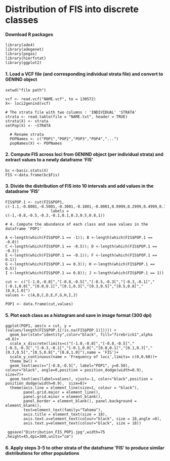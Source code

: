 # Distribution of FIS into discrete classes

#### Download R packages
```{r}
library(ade4)
library(adegenet)
library(pegas)
library(hierfstat)
library(ggplot2)
```
#### 1. Load a VCF file (and corresponding individual strata file) and convert to GENIND object
```{r}
setwd("file path")

vcf <- read.vcf("NAME.vcf", to = 130572)
X<- loci2genind(vcf)

# The strata file with two columns : 'INDIVIDUAL' 'STRATA'
strata <- read.table(file = "NAME.txt", header = TRUE)
strata(X) <- strata
setPop(X) <- ~STRATA

  # Rename strata
  POPNames <- c("POP1","POP2","POP3","POP4","...")
  popNames(X) <- POPNames
```
#### 2. Compute FIS across loci from GENIND object (per individual strata) and extract values to a newly dataframe 'FIS'
```{r}
bc <-basic.stats(X)
FIS <-data.frame(bc$Fis)
```
#### 3. Divide the distribution of FIS into 10 intervals and add values in the datadrame 'FIS'
```{r}
FIS$POP.1 <- cut(FIS$POP1, c(-1.1,-0.8001,-0.5001,-0.3001,-0.1001,-0.0001,0.0999,0.2999,0.4999,0.7999,1.1),include.lowest=TRUE,
                    labels = c(-1,-0.8,-0.5,-0.3,-0.1,0.1,0.3,0.5,0.8,1))

# 4. Compute the abundance of each class and save values in the dataframe 'POP1'

A <-length(which(FIS$POP.1 == -1)); B <-length(which(FIS$POP.1 == -0.8))  
C <-length(which(FIS$POP.1 == -0.5)); D <-length(which(FIS$POP.1 == -0.3))  
E <-length(which(FIS$POP.1 == -0.1)); F <-length(which(FIS$POP.1 == 0.1))  
G <-length(which(FIS$POP.1 == 0.3)); H <-length(which(FIS$POP.1 == 0.5))  
I <-length(which(FIS$POP.1 == 0.8)); J <-length(which(FIS$POP.1 == 1))  

cut <- c("[-1.0,-0.8[","[-0.8,-0.5[","[-0.5,-0.3[","[-0.3,-0.1[","[-0.1,0.0[","[0.0,0.1[","[0.1,0.3[","[0.3,0.5[","[0.5,0.8[","[0.8,1.0]")
values <- c(A,B,C,D,E,F,G,H,I,J)  

POP1 <- data.frame(cut,values)
```
#### 5. Plot each class as a histogram and save in image format (300 dpi)
```
ggplot(POP1, aes(x = cut, y =(values/length(FIS$POP.1[!is.na(FIS$POP.1)])))) +
  geom_bar(stat="identity",color="black", fill="firebrick1",alpha =0.6)+
  scale_x_discrete(limits=c("[-1.0,-0.8[","[-0.8,-0.5[","[-0.5,-0.3[","[-0.3,-0.1[","[-0.1,0.0[","[0.0,0.1[","[0.1,0.3[","[0.3,0.5[","[0.5,0.8[","[0.8,1.0]"),name = 'FIS')+
  scale_y_continuous(name = 'Frequency of loci',limits= c(0,0.60))+
  theme_bw() +
  geom_text(aes(x="[-0.8,-0.5[", label="POP1", y=0.50), colour="black", angle=0,position = position_dodge(width=0.9),  size=7)+
  geom_text(aes(label=values), vjust=-1, color="black",position = position_dodge(width=0.9),  size=8)+
  theme(axis.line = element_line(size=1, colour = "black"),
        panel.grid.major = element_line(),
        panel.grid.minor = element_blank(),
        panel.border = element_blank(), panel.background = element_blank(),
        text=element_text(family="Tahoma"),
        axis.title = element_text(size = 18),
        axis.text.x=element_text(colour="black", size = 18,angle =0),
        axis.text.y=element_text(colour="black", size = 18))
        
 ggsave("Distribution_FIS_POP1.jpg",width=75 ,height=45,dpi=300,units="cm")
 ```
#### 6. Apply steps 3-5 to other strata of the dataframe 'FIS' to produce similar distributions for other populations
